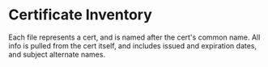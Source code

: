 # Certificate Inventory

Each file represents a cert, and is named after the cert's common name.
All info is pulled from the cert itself, and includes issued and expiration dates, and subject alternate names.
